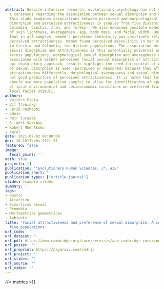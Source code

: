 ```yaml
---
abstract: Despite intensive research, evolutionary psychology has not yet reached
  a consensus regarding the association between sexual dimorphism and attractiveness.
  This study examines associations between perceived and morphological facial sexual
  dimorphism and perceived attractiveness in samples from five distant countries (Cameroon,
  Colombia, Czechia, Iran, and Turkey). We also examined possible moderating effects
  of skin lightness, averageness, age, body mass, and facial width. Our results suggest
  that in all samples, women’s perceived femininity was positively related to their
  perceived attractiveness. Women found perceived masculinity in men attractive only
  in Czechia and Colombia, two distant populations. The association between perceived
  sexual dimorphism and attractiveness is thus potentially universal only for women.
  Across populations, morphological sexual dimorphism and averageness are not universally
  associated with either perceived facial sexual dimorphism or attractiveness. With
  our exploratory approach, results highlight the need for control of which measure
  of sexual dimorphism is used (perceived or measured) because they affect perceived
  attractiveness differently. Morphological averageness and sexual dimorphism are
  not good predictors of perceived attractiveness. It is noted that future studies
  should use more population samples to allow for identification of specific effects
  of local environmental and socioeconomic conditions on preferred traits in unmanipulated
  local facial stimuli.
authors:
- Vojtěch Fiala
- Vít Třebický
- Farid Pazhoohi
- admin
- Petr Tureček
- S. Adil Saribay
- Robert Mbe Akoko
- karel
date: 2021-07-02 00:00:00
doi: 10.1017/ehs.2021.33
featured: false
image:
  focal_point: ''
math: true
projects: []
publication: '*Evolutionary Human Sciences, 3*, e38'
publication_short: ''
publication_types: ["article-journal"]
slides: example-slides
summary: ''
tags:
- Rostro
- Atractivo
- Dimorfismo sexual
- Promedio
- Morfometrías geométricas
- Ambiente
title: 'Facial attractiveness and preference of sexual dimorphism: A comparison across
  five populations'
url_code: ''
url_dataset: ''
url_pdf: https://www.cambridge.org/core/services/aop-cambridge-core/content/view/855665E31FE47492B4F5356B5F34FE7F/S2513843X21000335a_hi.pdf/facial-attractiveness-and-preference-of-sexual-dimorphism-a-comparison-across-five-populations.pdf
url_poster: ''
url_preprint: https://psyarxiv.com/vh4rj/
url_project: ''
url_slides: ''
url_source: ''
url_video: ''
---
```

{{< metrics >}}
